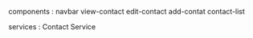 components :
    navbar
    view-contact
    edit-contact
    add-contat
    contact-list

services : Contact Service